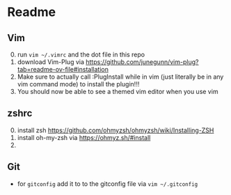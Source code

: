 # Readme
## Vim
0. run `vim ~/.vimrc` and the dot file in this repo
1. download Vim-Plug via https://github.com/junegunn/vim-plug?tab=readme-ov-file#installation
2. Make sure to actually call :PlugInstall while in vim (just literally be in any vim command mode) to install the plugin!!!
3. You should now be able to see a themed vim editor when you use vim

## zshrc
0. install zsh https://github.com/ohmyzsh/ohmyzsh/wiki/Installing-ZSH
1. install oh-my-zsh via https://ohmyz.sh/#install
2. 
## Git
- for `gitconfig` add it to to the gitconfig file via `vim ~/.gitconfig`
